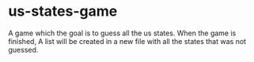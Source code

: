 # us-states-game
A game which the goal is to guess all the us states. When the game is finished, A list will be created in a new file with all the states that was not guessed.
